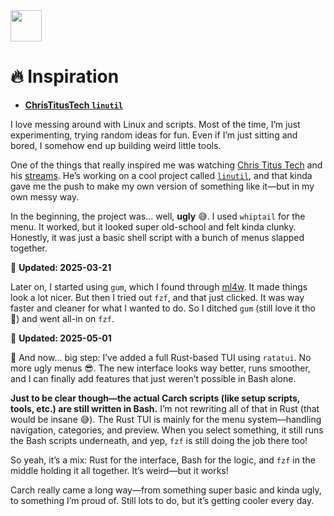 <img src="https://cdn-icons-png.flaticon.com/128/7119/7119415.png" width="50" />

<br>

# 🔥 Inspiration

- **[ChrisTitusTech `linutil`](https://github.com/ChrisTitusTech/linutil/)**  

I love messing around with Linux and scripts. Most of the time, I’m just experimenting, trying random ideas for fun. Even if I’m just sitting and bored, I somehow end up building weird little tools.

One of the things that really inspired me was watching [Chris Titus Tech](https://www.youtube.com/@ChrisTitusTech) and his [streams](https://www.youtube.com/@TitusTechTalk). He’s working on a cool project called [`linutil`](https://github.com/ChrisTitusTech/linutil/), and that kinda gave me the push to make my own version of something like it—but in my own messy way.

In the beginning, the project was... well, **ugly** 😅. I used `whiptail` for the menu. It worked, but it looked super old-school and felt kinda clunky. Honestly, it was just a basic shell script with a bunch of menus slapped together.

📅 **Updated: 2025-03-21**  

Later on, I started using `gum`, which I found through [ml4w](https://github.com/mylinuxforwork). It made things look a lot nicer. But then I tried out `fzf`, and that just clicked. It was way faster and cleaner for what I wanted to do. So I ditched `gum` (still love it tho 💖) and went all-in on `fzf`.

📅 **Updated: 2025-05-01**  

🦀 And now... big step: I’ve added a full Rust-based TUI using `ratatui`. No more ugly menus 😎. The new interface looks way better, runs smoother, and I can finally add features that just weren’t possible in Bash alone.

**Just to be clear though—the actual Carch scripts (like setup scripts, tools, etc.) are still written in Bash.** I’m not rewriting all of that in Rust (that would be insane 😅). The Rust TUI is mainly for the menu system—handling navigation, categories, and preview. When you select something, it still runs the Bash scripts underneath, and yep, `fzf` is still doing the job there too!

So yeah, it’s a mix: Rust for the interface, Bash for the logic, and `fzf` in the middle holding it all together. It’s weird—but it works!

Carch really came a long way—from something super basic and kinda ugly, to something I’m proud of. Still lots to do, but it’s getting cooler every day.

